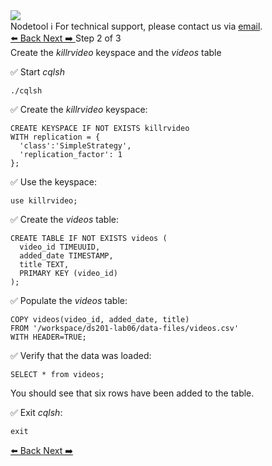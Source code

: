 <!-- TOP -->
<div class="top">
  <img class="scenario-academy-logo" src="https://datastax-academy.github.io/katapod-shared-assets/images/ds-academy-2023.svg" />
  <div class="scenario-title-section">
    <span class="scenario-title">Nodetool</span>
    <span class="scenario-subtitle">ℹ️ For technical support, please contact us via <a href="mailto:academy@datastax.com">email</a>.</span>
  </div>
</div>

<!-- NAVIGATION -->
<div id="navigation-top" class="navigation-top">
 <a href='command:katapod.loadPage?[{"step":"step1"}]'
   class="btn btn-dark navigation-bottom-left">⬅️ Back
 </a>
  <a href='command:katapod.loadPage?[{"step":"step3"}]' 
    class="btn btn-dark navigation-top-right">Next ➡️
  </a>
<span class="step-count"> Step 2 of 3</span>
</div>

<!-- CONTENT -->

<div class="step-title">Create the <i>killrvideo</i> keyspace and the <i>videos</i> table</div>


✅ Start *cqlsh*
```
./cqlsh
```
✅ Create the *killrvideo* keyspace:
```
CREATE KEYSPACE IF NOT EXISTS killrvideo
WITH replication = {
  'class':'SimpleStrategy', 
  'replication_factor': 1
};
```
✅ Use the keyspace:
```
use killrvideo;
```
✅ Create the *videos* table:
```
CREATE TABLE IF NOT EXISTS videos (
  video_id TIMEUUID,
  added_date TIMESTAMP,
  title TEXT,
  PRIMARY KEY (video_id)
);
```
✅ Populate the *videos* table:
```
COPY videos(video_id, added_date, title)
FROM '/workspace/ds201-lab06/data-files/videos.csv'
WITH HEADER=TRUE;
```
✅ Verify that the data was loaded:
```
SELECT * from videos;
```
You should see that six rows have been added to the table.

✅ Exit *cqlsh*:
```
exit
```
<!-- NAVIGATION -->
<div id="navigation-bottom" class="navigation-bottom">
  <a href='command:katapod.loadPage?[{"step":"step1"}]'
   class="btn btn-dark navigation-bottom-left">⬅️ Back
 </a>
  <a href='command:katapod.loadPage?[{"step":"step3"}]' 
    class="btn btn-dark navigation-top-right">Next ➡️
  </a>
</div>
